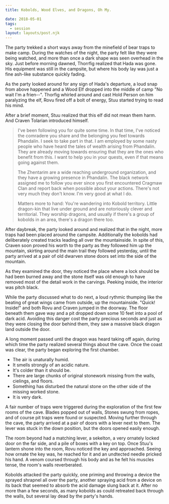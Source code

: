```yaml
---
title: Kobolds, Wood Elves, and Dragons, Oh My.

date: 2018-05-01
tags:
  - session
layout: layouts/post.njk
---
```


The party trekked a short ways away from the minefield of bear traps to make camp. During the watches of the night, the party felt like they were being watched, and more than once a dark shape was seen overhead in the sky. Just before morning dawned, Thorrfig realized that Hada was gone. His equipment was still in the campsite, but where his body lay was just a fine ash-like substance quickly fading.

As the party looked around for any sign of Hada's departure, a loud snap from above happened and a Wood Elf dropped into the middle of camp "No wait I'm a frien--". Thorfig whirled around and cast Hold Person on him paralyzing the elf, Rovu fired off a bolt of energy, Stuu started trying to read his mind.

After a brief moment, Stuu realized that this elf did not mean them harm. And Craven Tolarian introduced himself.

> I've been following you for quite some time. In that time, I've noticed the comradere you share and the belonging you feel towards Phandalin. I seek to take part in that. I am employed by some nasty people who have heard the tales of wealth arising from Phandalin. They are already moving towards ensuring that they are the ones who benefit from this. I want to help you in your quests, even if that means going against them.
>
> The Zhentarim are a wide reaching underground organization, and they have a growing presence in Phandalin. The black network assigned me to follow you ever since you first encountered Cragmaw Clan and report back when possible about your actions. There's not very much they don't know. I'm very good at what I do.
>
> Matters more to hand: You're wandering into Kobold territory. Little dragon-kin that live under ground and are notoriously clever and territorial. They worship dragons, and usually if there's a group of kobolds in an area, there's a dragon there too.

After daybreak, the party looked around and realized that in the night, more traps had been placed around the campsite. Additionally the kobolds had deliberately created tracks leading all over the mountainside. In spite of this, Craven soon proved his worth to the party as they followed him up the mountain, skirting around the main trail they followed yesterday, until the party arrived at a pair of old dwarven stone doors set into the side of the mountain.

As they examined the door, they noticed the place where a lock should be had been burned away and the stone itself was old enough to have removed most of the detail work in the carvings. Peeking inside, the interior was pitch black.

While the party discussed what to do next, a loud rythmic thumping like the beating of great wings came from outside, up the mountainside. "Quick! Inside!" and both Rovu and Craven jumped in the doorway. The floor beneath them gave way and a pit dropped down some 10 feet into a pool of dark acid. Avoiding this danger cost the party precious seconds and just as they were closing the door behind them, they saw a massive black dragon land outside the door.

A long moment passed until the dragon was heard taking off again, during which time the party realized several things about the cave. Once the coast was clear, the party began exploring the first chamber.

- The air is unaturally humid.
- It smells strongly of an acidic nature.
- It's colder than it should be.
- There are large chunks of original stonework missing from the walls, cielings, and floors.
- Something has disturbed the natural stone on the other side of the missing worked stone.
- It is very dark.

A fair number of traps were triggered during the exploration of the first few rooms of the cave. Blades popped out of walls, Stones swung from ropes, and of course pit traps were found or suspected. Moving further through the cave, the party arrived at a pair of doors with a lever next to them. The lever was stuck in the down position, but the doors opened easily enough.

The room beyond had a matching lever, a sekelton, a very ornately locked door on the far side, and a pile of boxes with a key on top. Once Stuu's lantern shone into the room, Rovu noticed the key and approached. Seeing how ornate the key was, he reached for it and an undtected needle pricked his hand. A venom coursed through his body and as he felt his muscles tense, the room's walls reverberated.

Kobolds attacked the party quickly, one priming and throwing a device the sprayed shrapnel all over the party, another spraying acid from a device on its back that seemed to absorb the acid damage slung back at it. After no more than a few seconds, as many kobolds as could retreated back through the walls, but several lay dead by the party's hands.

